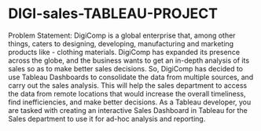 # DIGI-sales-TABLEAU-PROJECT

Problem Statement:
DigiComp is a global enterprise that, among other things, caters to designing, developing, manufacturing and marketing products like - clothing materials.
DigiComp has expanded its presence across the globe, and the business wants to get an in-depth analysis of its sales so as to make better sales decisions. So, DigiComp has decided to use Tableau Dashboards to consolidate the data from multiple sources, and carry out the sales analysis. This will help the sales department to access the data from remote locations that would increase the overall timeliness, find inefficiencies, and make better decisions.
As a Tableau developer, you are tasked with creating an interactive Sales Dashboard in Tableau for the Sales department to use it for ad-hoc analysis and reporting.
